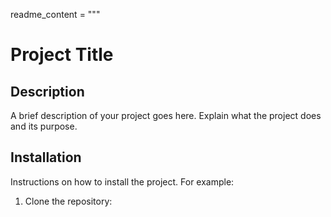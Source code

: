 readme_content = """
# Project Title

## Description
A brief description of your project goes here. Explain what the project does and its purpose.

## Installation
Instructions on how to install the project. For example:
1. Clone the repository: